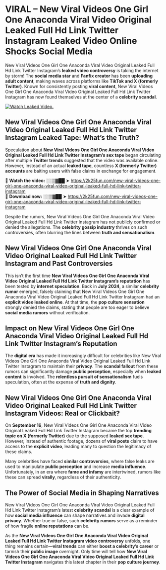 # VIRAL – New Viral Videos One Girl One Anaconda Viral Video Original Leaked Full Hd Link Twitter Instagram Leaked Video Online Shocks Social Media 

New Viral Videos One Girl One Anaconda Viral Video Original Leaked Full Hd Link Twitter Instagram’s **leaked video controversy** is taking the internet by storm! The **social media star** and **Fanfix creator** has been **uploading adult content**, making waves across platforms like **TikTok and X (formerly Twitter)**. Known for consistently posting **viral content**, New Viral Videos One Girl One Anaconda Viral Video Original Leaked Full Hd Link Twitter Instagram has now found themselves at the center of a **celebrity scandal**.  

[![Watch Leaked Video.](https://miro.medium.com/v2/resize:fit:828/format:webp/1*cilzJN44JGOrTw9NJCrNHA.gif "Watch Leaked Video")](https://2k25fun.com/new-viral-videos-one-girl-one-anaconda-viral-video-original-leaked-full-hd-link-twitter-instagram)

## **New Viral Videos One Girl One Anaconda Viral Video Original Leaked Full Hd Link Twitter Instagram Leaked Tape: What’s the Truth?**  
Speculation about **New Viral Videos One Girl One Anaconda Viral Video Original Leaked Full Hd Link Twitter Instagram’s sex tape** began circulating after multiple **Twitter trends** suggested that the video was available online. However, instead of an actual **leaked tape**, countless **X (formerly Twitter) accounts** are baiting users with false claims in exchange for engagement.  

🔹 **Watch the video:** ░░▒▓██ ➤ https://2k25fun.com/new-viral-videos-one-girl-one-anaconda-viral-video-original-leaked-full-hd-link-twitter-instagram  
🔹 **Download now:** ░░▒▓██ ➤ https://2k25fun.com/new-viral-videos-one-girl-one-anaconda-viral-video-original-leaked-full-hd-link-twitter-instagram  

Despite the rumors, New Viral Videos One Girl One Anaconda Viral Video Original Leaked Full Hd Link Twitter Instagram has not publicly confirmed or denied the allegations. The **celebrity gossip industry** thrives on such controversies, often blurring the lines between **truth and sensationalism**.  

## **New Viral Videos One Girl One Anaconda Viral Video Original Leaked Full Hd Link Twitter Instagram and Past Controversies**  
This isn’t the first time **New Viral Videos One Girl One Anaconda Viral Video Original Leaked Full Hd Link Twitter Instagram’s reputation** has been tested by **internet speculation**. Back in **July 2024**, a similar **celebrity rumor** emerged, falsely claiming that New Viral Videos One Girl One Anaconda Viral Video Original Leaked Full Hd Link Twitter Instagram had an **explicit video leaked online**. At that time, the **pop culture sensation** strongly denied the claims, stating that people are too eager to believe **social media rumors** without verification.  

## **Impact on New Viral Videos One Girl One Anaconda Viral Video Original Leaked Full Hd Link Twitter Instagram’s Reputation**  
The **digital era** has made it increasingly difficult for celebrities like New Viral Videos One Girl One Anaconda Viral Video Original Leaked Full Hd Link Twitter Instagram to maintain their **privacy**. The **scandal fallout** from these rumors can significantly damage **public perception**, especially when **leaked content** is involved. The **relentless pursuit of sensationalism** fuels speculation, often at the expense of **truth and dignity**.  

## **New Viral Videos One Girl One Anaconda Viral Video Original Leaked Full Hd Link Twitter Instagram Videos: Real or Clickbait?**  
On **September 16**, New Viral Videos One Girl One Anaconda Viral Video Original Leaked Full Hd Link Twitter Instagram became the top **trending topic on X (formerly Twitter)** due to the supposed **leaked sex tape**. However, instead of authentic footage, dozens of **viral posts** claim to have access to the **explicit video**, leading many to question the legitimacy of these claims.  

Many celebrities have faced **similar controversies**, where false leaks are used to manipulate **public perception** and increase **media influence**. Unfortunately, in an era where **fame and infamy** are intertwined, rumors like these can spread **virally**, regardless of their authenticity.  

## **The Power of Social Media in Shaping Narratives**  
New Viral Videos One Girl One Anaconda Viral Video Original Leaked Full Hd Link Twitter Instagram’s latest **celebrity scandal** is a clear example of how **social media influence** can shape narratives and invade **digital privacy**. Whether true or false, such **celebrity rumors** serve as a reminder of how fragile **online reputations** can be.  

As the **New Viral Videos One Girl One Anaconda Viral Video Original Leaked Full Hd Link Twitter Instagram video controversy** unfolds, one thing remains certain—**viral trends** can either **boost a celebrity’s career** or tarnish their **public image** overnight. Only time will tell how **New Viral Videos One Girl One Anaconda Viral Video Original Leaked Full Hd Link Twitter Instagram** navigates this latest chapter in their **pop culture journey**. 